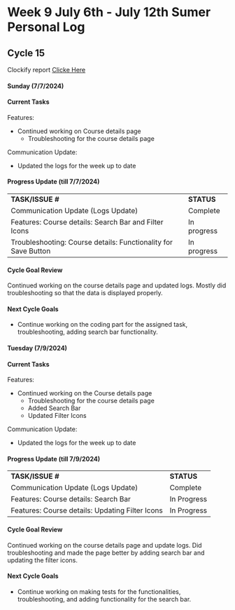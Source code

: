 # Week 9 July 6th - July 12th Sumer Personal Log

## Cycle 15

Clockify report [Clicke Here](https://app.clockify.me/reports/summary?start=2024-07-06T00:00:00.000Z&end=2024-07-10T23:59:59.999Z&filterValuesData=%7B%22users%22:%5B%226657a665c1d0df08761294fb%22%5D,%22userAndGroup%22:%5B%5D%7D&filterOptions=%7B%22userAndGroup%22:%7B%22status%22:%22ACTIVE_WITH_PENDING%22%7D%7D)

#### Sunday (7/7/2024)

#### Current Tasks

Features:
- Continued working on Course details page
    - Troubleshooting for the course details page

Communication Update:
- Updated the logs for the week up to date

#### Progress Update (till 7/7/2024)

<table>
    <tr>
        <td><strong>TASK/ISSUE #</strong></td>
        <td><strong>STATUS</strong></td>
    </tr>
    <tr>
        <td>Communication Update (Logs Update)</td>
        <td>Complete</td>
    </tr>
    <tr>
        <td>Features: Course details: Search Bar and Filter Icons</td>
        <td>In progress</td>
    </tr>
    <tr>
        <td>Troubleshooting: Course details: Functionality for Save Button</td>
        <td>In progress</td>
    </tr>
    
</table>

#### Cycle Goal Review 

Continued working on the course details page and updated logs. Mostly did troubleshooting so that the data is displayed properly.

#### Next Cycle Goals 

- Continue working on the coding part for the assigned task, troubleshooting, adding search bar functionality. 


#### Tuesday (7/9/2024)

#### Current Tasks

Features:
- Continued working on the Course details page
   - Troubleshooting for the course details page
   - Added Search Bar
   - Updated Filter Icons


Communication Update:
- Updated the logs for the week up to date

#### Progress Update (till 7/9/2024)

<table>
    <tr>
        <td><strong>TASK/ISSUE #</strong></td>
        <td><strong>STATUS</strong></td>
    </tr>
    <tr>
        <td>Communication Update (Logs Update)</td>
        <td>Complete</td>
    </tr>
   <tr>
        <td>Features: Course details: Search Bar</td>
        <td>In Progress</td>
    </tr>
     <tr>
        <td>Features: Course details: Updating Filter Icons</td>
        <td>In Progress</td>
     </tr>
</table>

#### Cycle Goal Review 

Continued working on the course details page and update logs. Did troubleshooting and made the page better by adding search bar and updating the filter icons.

#### Next Cycle Goals 

- Continue working on making tests for the functionalities, troubleshooting, and adding functionality for the search bar.
